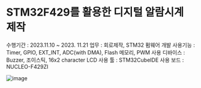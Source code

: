 # STM32F429를 활용한 디지털 알람시계 제작

수행기간 : 2023.11.10 ~ 2023. 11.21
업무 : 회로제작, STM32 펌웨어 개발
사용기능 : Timer, GPIO, EXT_INT, ADC(with DMA), Flash 메모리, PWM
사용 디바이스 : Buzzer, 조이스틱, 16x2 character LCD
사용 툴 : STM32CubeIDE
사용 보드 : NUCLEO-F429ZI

![image](https://github.com/gwidding/STM/assets/135992700/92a8af1e-7003-4629-b3b9-2a064ae15ee7)
